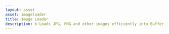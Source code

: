 ```yaml
---
layout: asset
asset: imageloader
title: Image Loader
description: b'Loads JPG, PNG and other images efficiently into Buffer object.'
---
```

